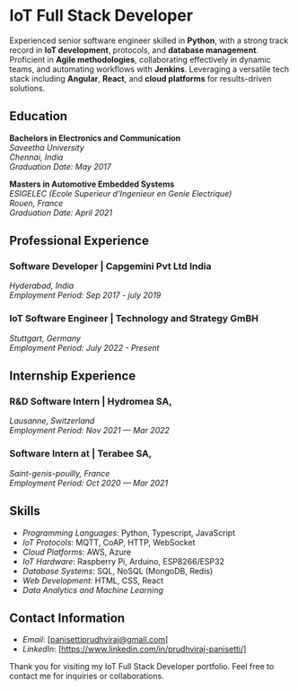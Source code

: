 # IoT Full Stack Developer

Experienced senior software engineer skilled in **Python**, with a strong track record in **IoT development**, protocols, and **database management**. Proficient in **Agile methodologies**, collaborating effectively in dynamic teams, and automating workflows with **Jenkins**. Leveraging a versatile tech stack including **Angular**, **React**, and **cloud platforms** for results-driven solutions.


## Education

**Bachelors in Electronics and Communication**  
*Saveetha University*  
*Chennai, India*  
*Graduation Date: May 2017*

**Masters in Automotive Embedded Systems**  
*ESIGELEC (Ecole Superieur d'Ingenieur en Genie Electrique)*  
*Rouen, France*  
*Graduation Date: April 2021*

## Professional Experience

### Software Developer | Capgemini Pvt Ltd India
*Hyderabad, India*  
*Employment Period: Sep 2017 - july 2019*


### IoT Software Engineer | Technology and Strategy GmBH
*Stuttgart, Germany*  
*Employment Period: July 2022 - Present*

## Internship Experience

### R&D Software Intern | Hydromea SA,
*Lausanne, Switzerland*  
*Employment Period: Nov 2021 — Mar 2022*

### Software Intern at | Terabee SA, 
*Saint-genis-pouilly, France*  
*Employment Period: Oct 2020 — Mar 2021*


## Skills

- *Programming Languages*: Python, Typescript, JavaScript
- *IoT Protocols*: MQTT, CoAP, HTTP, WebSocket
- *Cloud Platforms*: AWS, Azure
- *IoT Hardware*: Raspberry Pi, Arduino, ESP8266/ESP32
- *Database Systems*: SQL, NoSQL (MongoDB, Redis)
- *Web Development*: HTML, CSS, React
- *Data Analytics and Machine Learning*


## Contact Information

- *Email*: [panisettiprudhviraj@gmail.com]
- *LinkedIn*: [https://www.linkedin.com/in/prudhviraj-panisetti/]

Thank you for visiting my IoT Full Stack Developer portfolio. Feel free to contact me for inquiries or collaborations.
